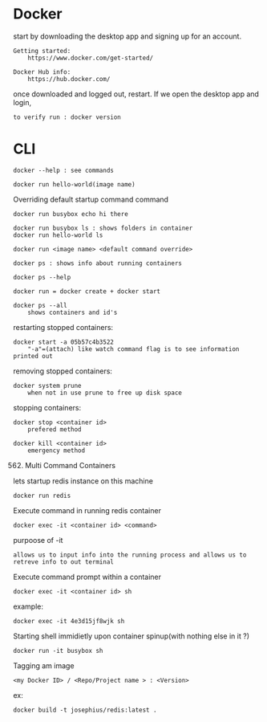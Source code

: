 # Docker

start by downloading the desktop app and signing up for an account. 

    Getting started:
        https://www.docker.com/get-started/

    Docker Hub info: 
        https://hub.docker.com/

once downloaded and logged out, restart. If we open the desktop app and login, 

    to verify run : docker version

# CLI 

    docker --help : see commands

    docker run hello-world(image name)

Overriding default startup command command

    docker run busybox echo hi there
    
    docker run busybox ls : shows folders in container
    docker run hello-world ls

    docker run <image name> <default command override>

    docker ps : shows info about running containers 

    docker ps --help

    docker run = docker create + docker start

    docker ps --all
        shows containers and id's
restarting stopped containers:

    docker start -a 05b57c4b3522
        "-a"=(attach) like watch command flag is to see information printed out
removing stopped containers:
     
    docker system prune
        when not in use prune to free up disk space

stopping containers:

    docker stop <container id>
        prefered method

    docker kill <container id>
        emergency method


562. Multi Command Containers

lets startup redis instance on this machine

    docker run redis

Execute command in running  redis container

    docker exec -it <container id> <command>

purpoose of -it

    allows us to input info into the running process and allows us to retreve info to out terminal 

Execute command prompt within a container 

    docker exec -it <container id> sh

example:

    docker exec -it 4e3d15jf8wjk sh

Starting shell immidietly upon container spinup(with nothing else in it ?)

    docker run -it busybox sh

Tagging am image

    <my Docker ID> / <Repo/Project name > : <Version>

ex:

    docker build -t josephius/redis:latest .

